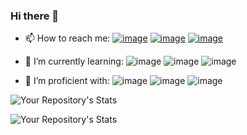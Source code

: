 ### Hi there 👋

<!--
**ztrokey/ztrokey** is a ✨ _special_ ✨ repository because its `README.md` (this file) appears on your GitHub profile.

Here are some ideas to get you started:


- 🔭 I’m currently working on ...
- 🌱 I’m currently learning ...
- 👯 I’m looking to collaborate on ...
- 🤔 I’m looking for help with ...
- 💬 Ask me about ...
- 📫 How to reach me: [![image](https://img.shields.io/badge/LinkedIn-0077B5?style=for-the-badge&logo=linkedin&logoColor=white)](https://www.linkedin.com/in/zach-trokey/)
[![image](https://img.shields.io/badge/GitHub-100000?style=for-the-badge&logo=github&logoColor=white)](https://github.com/ztrokey)
[![image](https://img.shields.io/badge/Gmail-D14836?style=for-the-badge&logo=gmail&logoColor=white)](mailto:ztrokey@gmail.com?subject=Exciting%20Job%20Opportunity)
- 😄 Pronouns: ...
- ⚡ Fun fact: ...
-->
- 📫 How to reach me: [![image](https://img.shields.io/badge/LinkedIn-0077B5?style=for-the-badge&logo=linkedin&logoColor=white)](https://www.linkedin.com/in/zach-trokey/)
[![image](https://img.shields.io/badge/GitHub-100000?style=for-the-badge&logo=github&logoColor=white)](https://github.com/ztrokey)
[![image](https://img.shields.io/badge/Gmail-D14836?style=for-the-badge&logo=gmail&logoColor=white)](mailto:ztrokey@gmail.com?subject=Exciting%20Job%20Opportunity)

- 🌱 I’m currently learning: ![image](https://img.shields.io/badge/Python-14354C?style=for-the-badge&logo=python&logoColor=white)
![image](https://img.shields.io/badge/C%2B%2B-00599C?style=for-the-badge&logo=c%2B%2B&logoColor=white)
![image](https://img.shields.io/badge/JavaScript-323330?style=for-the-badge&logo=javascript&logoColor=F7DF1E)

- 🔭 I’m proficient with: ![image](https://img.shields.io/badge/Ruby_on_Rails-CC0000?style=for-the-badge&logo=ruby-on-rails&logoColor=white)
![image](https://img.shields.io/badge/PostgreSQL-316192?style=for-the-badge&logo=postgresql&logoColor=white)
![image](https://img.shields.io/badge/Heroku-430098?style=for-the-badge&logo=heroku&logoColor=white)

![Your Repository's Stats](https://github-readme-stats.vercel.app/api?username=ztrokey&show_icons=true)

![Your Repository's Stats](https://github-readme-stats.vercel.app/api/top-langs/?username=ztrokey&theme=blue-green)
